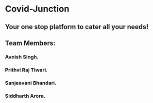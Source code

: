 # Covid-Junction

## Your one stop platform to cater all your needs!

## Team Members:
### Avnish Singh.
### Prithvi Raj Tiwari.
### Sanjeevani Bhandari.
### Siddharth Arora.
